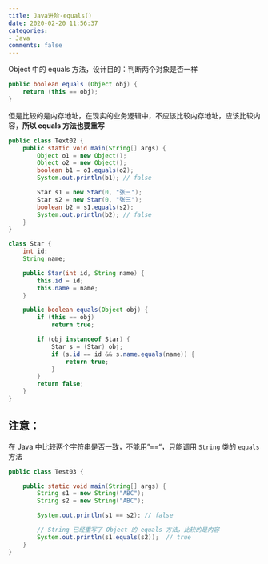 ```yaml
---
title: Java进阶-equals()
date: 2020-02-20 11:56:37
categories:
- Java
comments: false
---
```


Object 中的 equals 方法，设计目的：判断两个对象是否一样

```java
public boolean equals (Object obj) {
	return (this == obj);
}
```

但是比较的是内存地址，在现实的业务逻辑中，不应该比较内存地址，应该比较内容，**所以 equals 方法也要重写**

<!-- more -->

```java
public class Text02 {
    public static void main(String[] args) {
        Object o1 = new Object();
        Object o2 = new Object();
        boolean b1 = o1.equals(o2);
        System.out.println(b1); // false

        Star s1 = new Star(0, "张三");
        Star s2 = new Star(0, "张三");
        boolean b2 = s1.equals(s2);
        System.out.println(b2); // false
    }
}

class Star {
    int id;
    String name;

    public Star(int id, String name) {
        this.id = id;
        this.name = name;
    }

    public boolean equals(Object obj) {
        if (this == obj)
            return true;

        if (obj instanceof Star) {
            Star s = (Star) obj;
            if (s.id == id && s.name.equals(name)) {
                return true;
            }
        }
        return false;
    }
}
```



## 注意：

在 Java 中比较两个字符串是否一致，不能用”==“，只能调用 `String` 类的 `equals`方法

```java
public class Test03 {

	public static void main(String[] args) {
		String s1 = new String("ABC");
		String s2 = new String("ABC");

		System.out.println(s1 == s2); // false 

		// String 已经重写了 Object 的 equals 方法，比较的是内容
		System.out.println(s1.equals(s2));  // true
	}
}
```

